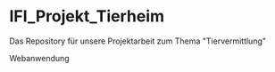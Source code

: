 # IFI_Projekt_Tierheim
Das Repository für unsere Projektarbeit zum Thema "Tiervermittlung"

Webanwendung 

